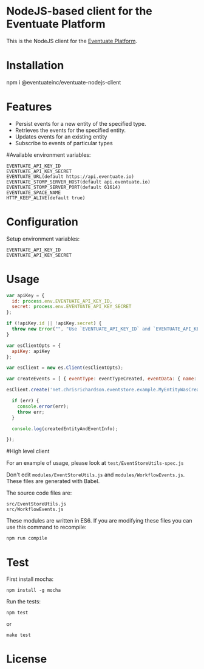 NodeJS-based client for the Eventuate Platform
======================

This is the NodeJS client for the [Eventuate Platform](http://eventuate.io/).

# Installation

npm i @eventuateinc/eventuate-nodejs-client

# Features
  * Persist events for a new entity of the specified type.
  * Retrieves the events for the specified entity.
  * Updates events for an existing entity
  * Subscribe to events of particular types


#Available environment variables:

    EVENTUATE_API_KEY_ID
    EVENTUATE_API_KEY_SECRET
    EVENTUATE_URL(default https://api.eventuate.io)
    EVENTUATE_STOMP_SERVER_HOST(default api.eventuate.io)
    EVENTUATE_STOMP_SERVER_PORT(default 61614)
    EVENTUATE_SPACE_NAME
    HTTP_KEEP_ALIVE(default true)
        
# Configuration

Setup environment variables:

    EVENTUATE_API_KEY_ID
    EVENTUATE_API_KEY_SECRET
    

# Usage

```javascript
var apiKey = {
  id: process.env.EVENTUATE_API_KEY_ID,
  secret: process.env.EVENTUATE_API_KEY_SECRET
};

if (!apiKey.id || !apiKey.secret) {
  throw new Error("", "Use `EVENTUATE_API_KEY_ID` and `EVENTUATE_API_KEY_SECRET` to set auth data");
}

var esClientOpts = {
  apiKey: apiKey
};

var esClient = new es.Client(esClientOpts);

var createEvents = [ { eventType: eventTypeCreated, eventData: { name: 'Fred' } } ];

esClient.create('net.chrisrichardson.eventstore.example.MyEntityWasCreated', createEvents, function (err, createdEntityAndEventInfo) {

  if (err) {
    console.error(err);
    throw err;
  }

  console.log(createdEntityAndEventInfo);

});
```

#High level client

For an example of usage, please look at `test/EventStoreUtils-spec.js`

Don't edit `modules/EventStoreUtils.js` and `modules/WorkflowEvents.js`. These files are generated with Babel.

The source code files are:

    src/EventStoreUtils.js
    src/WorkflowEvents.js
    
These modules are written in ES6. If you are modifying these files you can use this command to recompile:
    
    npm run compile    
    


# Test

First install mocha:

    npm install -g mocha

Run the tests:

    npm test

or

    make test


# License
